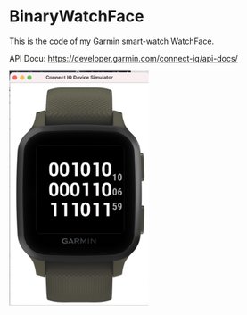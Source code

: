 # BinaryWatchFace

This is the code of my Garmin smart-watch WatchFace.

API Docu: https://developer.garmin.com/connect-iq/api-docs/

<img src="images/binary-watchface.png" alt="Demo Image" style="width:250px;"/>
